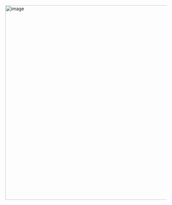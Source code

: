 <img width="551" height="606" alt="image" src="https://github.com/user-attachments/assets/121c9ec8-eb3c-4ac6-91fc-24bd63eeda20" />
